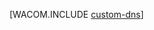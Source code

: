 <properties linkid="dev-net-commons-tasks-custom-dns" urlDisplayName="カスタム DNS" pageTitle="カスタム ドメイン名の構成 - Azure" metaKeywords="DNS Azure, Azure カスタム ドメイン, .NET DNS Azure, .NET Azure カスタム ドメイン, C# DNS Azure, C# Azure カスタム ドメイン, VB DNS Azure, VB Azure カスタム ドメイン" description="DNS 設定を構成して、カスタム ドメインで Azure のアプリケーションやデータを公開する方法について説明します。" metaCanonical="" services="cloud-services" documentationCenter=".NET" title="" authors=""  solutions="" writer="" manager="" editor=""  />




[WACOM.INCLUDE [custom-dns](../includes/custom-dns.md)]

